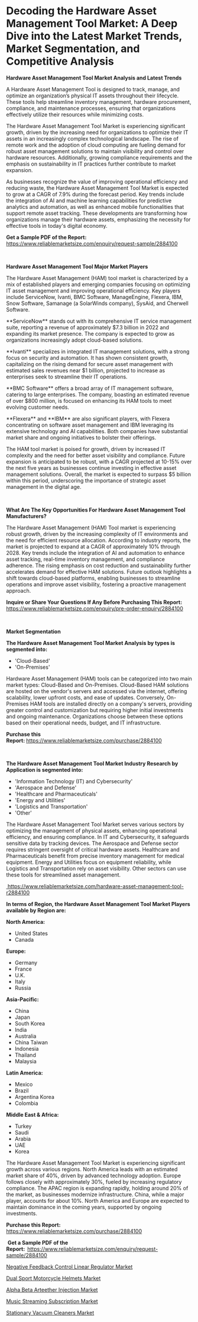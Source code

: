 <p><h1>Decoding the Hardware Asset Management Tool Market: A Deep Dive into the Latest Market Trends, Market Segmentation, and Competitive Analysis</h1></p><p><strong>Hardware Asset Management Tool Market Analysis and Latest Trends</strong></p>
<p><p>A Hardware Asset Management Tool is designed to track, manage, and optimize an organization’s physical IT assets throughout their lifecycle. These tools help streamline inventory management, hardware procurement, compliance, and maintenance processes, ensuring that organizations effectively utilize their resources while minimizing costs. </p><p>The Hardware Asset Management Tool Market is experiencing significant growth, driven by the increasing need for organizations to optimize their IT assets in an increasingly complex technological landscape. The rise of remote work and the adoption of cloud computing are fueling demand for robust asset management solutions to maintain visibility and control over hardware resources. Additionally, growing compliance requirements and the emphasis on sustainability in IT practices further contribute to market expansion.</p><p>As businesses recognize the value of improving operational efficiency and reducing waste, the Hardware Asset Management Tool Market is expected to grow at a CAGR of 7.9% during the forecast period. Key trends include the integration of AI and machine learning capabilities for predictive analytics and automation, as well as enhanced mobile functionalities that support remote asset tracking. These developments are transforming how organizations manage their hardware assets, emphasizing the necessity for effective tools in today's digital economy.</p></p>
<p><strong>Get a Sample PDF of the Report:&nbsp;</strong> <a href="https://www.reliablemarketsize.com/enquiry/request-sample/2884100?utm_campaign=1133&utm_medium=2&utm_source=Github&utm_content=ia&utm_term=13032025&utm_id=hardware-asset-management-tool">https://www.reliablemarketsize.com/enquiry/request-sample/2884100</a></p>
<p>&nbsp;</p>
<p><strong>Hardware Asset Management Tool Major Market Players</strong></p>
<p><p>The Hardware Asset Management (HAM) tool market is characterized by a mix of established players and emerging companies focusing on optimizing IT asset management and improving operational efficiency. Key players include ServiceNow, Ivanti, BMC Software, ManageEngine, Flexera, IBM, Snow Software, Samanage (a SolarWinds company), SysAid, and Cherwell Software. </p><p>**ServiceNow** stands out with its comprehensive IT service management suite, reporting a revenue of approximately $7.3 billion in 2022 and expanding its market presence. The company is expected to grow as organizations increasingly adopt cloud-based solutions.</p><p>**Ivanti** specializes in integrated IT management solutions, with a strong focus on security and automation. It has shown consistent growth, capitalizing on the rising demand for secure asset management with estimated sales revenues near $1 billion, projected to increase as enterprises seek to streamline their IT operations.</p><p>**BMC Software** offers a broad array of IT management software, catering to large enterprises. The company, boasting an estimated revenue of over $800 million, is focused on enhancing its HAM tools to meet evolving customer needs. </p><p>**Flexera** and **IBM** are also significant players, with Flexera concentrating on software asset management and IBM leveraging its extensive technology and AI capabilities. Both companies have substantial market share and ongoing initiatives to bolster their offerings.</p><p>The HAM tool market is poised for growth, driven by increased IT complexity and the need for better asset visibility and compliance. Future expansion is anticipated to be robust, with a CAGR projected at 10-15% over the next five years as businesses continue investing in effective asset management solutions. Overall, the market is expected to surpass $5 billion within this period, underscoring the importance of strategic asset management in the digital age.</p></p>
<p>&nbsp;</p>
<p><strong>What Are The Key Opportunities For Hardware Asset Management Tool Manufacturers?</strong></p>
<p><p>The Hardware Asset Management (HAM) Tool market is experiencing robust growth, driven by the increasing complexity of IT environments and the need for efficient resource allocation. According to industry reports, the market is projected to expand at a CAGR of approximately 10% through 2028. Key trends include the integration of AI and automation to enhance asset tracking, real-time inventory management, and compliance adherence. The rising emphasis on cost reduction and sustainability further accelerates demand for effective HAM solutions. Future outlook highlights a shift towards cloud-based platforms, enabling businesses to streamline operations and improve asset visibility, fostering a proactive management approach.</p></p>
<p><strong>Inquire or Share Your Questions If Any Before Purchasing This Report:</strong> <a href="https://www.reliablemarketsize.com/enquiry/pre-order-enquiry/2884100?utm_campaign=1133&utm_medium=2&utm_source=Github&utm_content=ia&utm_term=13032025&utm_id=hardware-asset-management-tool">https://www.reliablemarketsize.com/enquiry/pre-order-enquiry/2884100</a></p>
<p>&nbsp;</p>
<p><strong>Market Segmentation</strong></p>
<p><strong>The Hardware Asset Management Tool Market Analysis by types is segmented into:</strong></p>
<p><ul><li>'Cloud-Based'</li><li>'On-Premises'</li></ul></p>
<p><p>Hardware Asset Management (HAM) tools can be categorized into two main market types: Cloud-Based and On-Premises. Cloud-Based HAM solutions are hosted on the vendor's servers and accessed via the internet, offering scalability, lower upfront costs, and ease of updates. Conversely, On-Premises HAM tools are installed directly on a company's servers, providing greater control and customization but requiring higher initial investments and ongoing maintenance. Organizations choose between these options based on their operational needs, budget, and IT infrastructure.</p></p>
<p><strong>Purchase this Report:&nbsp;</strong><a href="https://www.reliablemarketsize.com/purchase/2884100?utm_campaign=1133&utm_medium=2&utm_source=Github&utm_content=ia&utm_term=13032025&utm_id=hardware-asset-management-tool">https://www.reliablemarketsize.com/purchase/2884100</a></p>
<p>&nbsp;</p>
<p><strong>The Hardware Asset Management Tool Market Industry Research by Application is segmented into:</strong></p>
<p><ul><li>'Information Technology (IT) and Cybersecurity'</li><li>'Aerospace and Defense'</li><li>'Healthcare and Pharmaceuticals'</li><li>'Energy and Utilities'</li><li>'Logistics and Transportation'</li><li>'Other'</li></ul></p>
<p><p>The Hardware Asset Management Tool Market serves various sectors by optimizing the management of physical assets, enhancing operational efficiency, and ensuring compliance. In IT and Cybersecurity, it safeguards sensitive data by tracking devices. The Aerospace and Defense sector requires stringent oversight of critical hardware assets. Healthcare and Pharmaceuticals benefit from precise inventory management for medical equipment. Energy and Utilities focus on equipment reliability, while Logistics and Transportation rely on asset visibility. Other sectors can use these tools for streamlined asset management.</p></p>
<p><a href="https://www.reliablemarketsize.com/hardware-asset-management-tool-r2884100?utm_campaign=1133&utm_medium=2&utm_source=Github&utm_content=ia&utm_term=13032025&utm_id=hardware-asset-management-tool">&nbsp;https://www.reliablemarketsize.com/hardware-asset-management-tool-r2884100</a></p>
<p><strong>In terms of Region, the Hardware Asset Management Tool Market Players available by Region are:</strong></p>
<p>
    <p> <strong> North America: </strong>
        <ul>
            <li>United States</li>
            <li>Canada</li>
        </ul>
        </p> 
    <p> <strong> Europe: </strong>
        <ul>
            <li>Germany</li>
            <li>France</li>
            <li>U.K.</li>
            <li>Italy</li>
            <li>Russia</li>
        </ul>
        </p> 
    <p> <strong> Asia-Pacific: </strong>
        <ul>
            <li>China</li>
            <li>Japan</li>
            <li>South Korea</li>
            <li>India</li>
            <li>Australia</li>
            <li>China Taiwan</li>
            <li>Indonesia</li>
            <li>Thailand</li>
            <li>Malaysia</li>
        </ul>
        </p> 
    <p> <strong> Latin America: </strong>
        <ul>
            <li>Mexico</li>
            <li>Brazil</li>
            <li>Argentina Korea</li>
            <li>Colombia</li>
        </ul>
        </p> 
    <p> <strong> Middle East & Africa: </strong>
        <ul>
            <li>Turkey</li>
            <li>Saudi</li>
            <li>Arabia</li>
            <li>UAE</li>
            <li>Korea</li>
        </ul>
    </p>
    </p>
<p><p>The Hardware Asset Management Tool Market is experiencing significant growth across various regions. North America leads with an estimated market share of 40%, driven by advanced technology adoption. Europe follows closely with approximately 30%, fueled by increasing regulatory compliance. The APAC region is expanding rapidly, holding around 20% of the market, as businesses modernize infrastructure. China, while a major player, accounts for about 10%. North America and Europe are expected to maintain dominance in the coming years, supported by ongoing investments.</p></p>
<p><strong>Purchase this Report: </strong><a href="https://www.reliablemarketsize.com/purchase/2884100?utm_campaign=1133&utm_medium=2&utm_source=Github&utm_content=ia&utm_term=13032025&utm_id=hardware-asset-management-tool">https://www.reliablemarketsize.com/purchase/2884100</a></p>
<p>&nbsp;<strong>Get a Sample PDF of the Report:&nbsp;&nbsp;</strong><a href="https://www.reliablemarketsize.com/enquiry/request-sample/2884100?utm_campaign=1133&utm_medium=2&utm_source=Github&utm_content=ia&utm_term=13032025&utm_id=hardware-asset-management-tool">https://www.reliablemarketsize.com/enquiry/request-sample/2884100</a></p>
<p><strong></strong></p>
<p><p><a href="https://github.com/tyreinhssan/Market-Research-Report-List-1/blob/main/negative-feedback-control-linear-regulator-market.md?utm_campaign=1133&utm_medium=2&utm_source=Github&utm_content=ia&utm_term=13032025&utm_id=hardware-asset-management-tool">Negative Feedback Control Linear Regulator Market</a></p><p><a href="https://github.com/hiwatchucuy/Market-Research-Report-List-1/blob/main/dual-sport-motorcycle-helmets-market.md?utm_campaign=1133&utm_medium=2&utm_source=Github&utm_content=ia&utm_term=13032025&utm_id=hardware-asset-management-tool">Dual Sport Motorcycle Helmets Market</a></p><p><a href="https://github.com/WillieWoodard/Market-Research-Report-List-7/blob/main/alpha-beta-arteether-injection-market.md?utm_campaign=1133&utm_medium=2&utm_source=Github&utm_content=ia&utm_term=13032025&utm_id=hardware-asset-management-tool">Alpha Beta Arteether Injection Market</a></p><p><a href="https://github.com/ftnlewins/Market-Research-Report-List-1/blob/main/music-streaming-subscription-market.md?utm_campaign=1133&utm_medium=2&utm_source=Github&utm_content=ia&utm_term=13032025&utm_id=hardware-asset-management-tool">Music Streaming Subscription Market</a></p><p><a href="https://github.com/barlevsebako/Market-Research-Report-List-1/blob/main/stationary-vacuum-cleaners-market.md?utm_campaign=1133&utm_medium=2&utm_source=Github&utm_content=ia&utm_term=13032025&utm_id=hardware-asset-management-tool">Stationary Vacuum Cleaners Market</a></p></p>